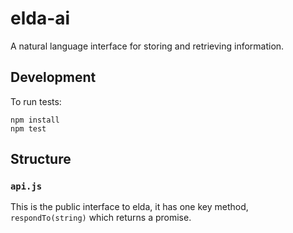 # elda-ai
A natural language interface for storing and retrieving information.

##  Development

To run tests:
```
npm install
npm test
```

## Structure

### `api.js`
This is the public interface to elda, it has one key method, `respondTo(string)` which returns a promise.
